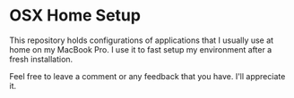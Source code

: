 # OSX Home Setup

This repository holds configurations of applications that I usually use at home on my MacBook Pro. I use it to  fast setup my environment after a fresh installation.

Feel free to leave a comment or any feedback that you have. I'll appreciate it.
